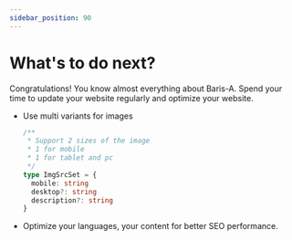 ```yaml
---
sidebar_position: 90
---
```


# What's to do next?

Congratulations! You know almost everything about Baris-A. Spend your time to update your website regularly and optimize your website.

- Use multi variants for images

  ```ts
  /**
   * Support 2 sizes of the image
   * 1 for mobile
   * 1 for tablet and pc
   */
  type ImgSrcSet = {
    mobile: string
    desktop?: string
    description?: string
  }
  ```
- Optimize your languages, your content for better SEO performance.